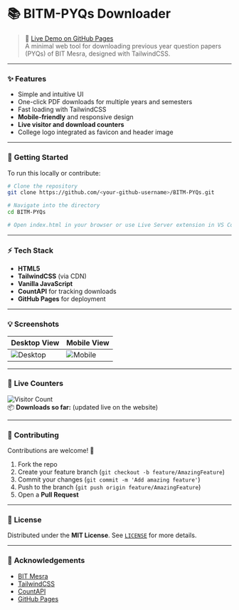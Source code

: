 # 📚 **BITM-PYQs Downloader**

> 🔗 [Live Demo on GitHub Pages](https://<your-github-username>.github.io/BITM-PYQs)  
> A minimal web tool for downloading previous year question papers (PYQs) of BIT Mesra, designed with TailwindCSS.  

---

### ✨ **Features**

- Simple and intuitive UI  
- One-click PDF downloads for multiple years and semesters  
- Fast loading with TailwindCSS  
- **Mobile-friendly** and responsive design  
- **Live visitor and download counters**  
-  College logo integrated as favicon and header image  

---

### 🚀 **Getting Started**

To run this locally or contribute:  

```bash
# Clone the repository
git clone https://github.com/<your-github-username>/BITM-PYQs.git

# Navigate into the directory
cd BITM-PYQs

# Open index.html in your browser or use Live Server extension in VS Code
```

---

### ⚡ **Tech Stack**

- **HTML5**  
-  **TailwindCSS** (via CDN)  
- **Vanilla JavaScript**  
- **CountAPI** for tracking downloads  
- **GitHub Pages** for deployment   

---

### 💡 **Screenshots**

| Desktop View                             | Mobile View                            |
| ---------------------------------------- | -------------------------------------- |
| ![Desktop](screenshots/desktop-view.png) | ![Mobile](screenshots/mobile-view.png) |

---

### 🎯 **Live Counters**

![Visitor Count](https://hits.seeyoufarm.com/api/count/incr/badge.svg?url=https://<your-github-username>.github.io/BITM-PYQs&count_bg=%2379C83D&title_bg=%23555555&icon=github.svg&icon_color=%23E7E7E7&title=Visitors&edge_flat=false)  
📦 **Downloads so far:** (updated live on the website)  

---

### 🤝 **Contributing**

Contributions are welcome! 🚀  

1. Fork the repo  
2. Create your feature branch (`git checkout -b feature/AmazingFeature`)  
3. Commit your changes (`git commit -m 'Add amazing feature'`)  
4. Push to the branch (`git push origin feature/AmazingFeature`)  
5. Open a **Pull Request**  

---

### 📜 **License**

Distributed under the **MIT License**. See [`LICENSE`](LICENSE) for more details.

---

### 🙌 **Acknowledgements**

- [BIT Mesra](https://www.bitmesra.ac.in/)  
- [TailwindCSS](https://tailwindcss.com/)  
- [CountAPI](https://countapi.xyz/)  
- [GitHub Pages](https://pages.github.com/)
